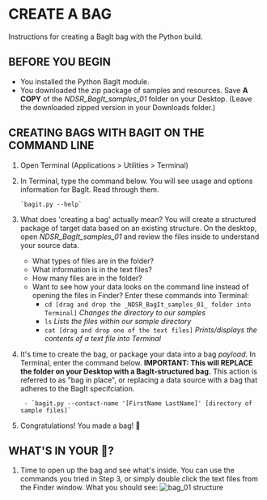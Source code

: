 # CREATE A BAG

Instructions for creating a BagIt bag with the Python build.

## BEFORE YOU BEGIN

- You installed the Python BagIt module.
- You downloaded the zip package of samples and resources. Save **A COPY** of the _NDSR_BagIt_samples_01_ folder on your Desktop. (Leave the downloaded zipped version in your Downloads folder.)

## CREATING BAGS WITH BAGIT ON THE COMMAND LINE

1. Open Terminal (Applications > Utilities > Terminal)
2. In Terminal, type the command below. You will see usage and options information for BagIt. Read through them.

       `bagit.py --help`


3. What does 'creating a bag' actually mean? You will create a structured package of target data based on an existing structure. On the desktop, open _NDSR_BagIt_samples_01_ and review the files inside to understand your source data.
    - What types of files are in the folder?
    - What information is in the text files?
    - How many files are in the folder?
    - Want to see how your data looks on the command line instead of opening the files in Finder? Enter these commands into Terminal:
        - `cd [drag and drop the _NDSR_BagIt_samples_01_ folder into Terminal]` _Changes the directory to our samples_
        - `ls` _Lists the files within our sample directory_
        - `cat [drag and drop one of the text files]` _Prints/displays the contents of a text file into Terminal_

4. It's time to create the bag, or package your data into a bag _payload_. In Terminal, enter the command below. **IMPORTANT: This will REPLACE the folder on your Desktop with a BagIt-structured bag.** This action is referred to as "bag in place", or replacing a data source with a bag that adheres to the BagIt specifciation.  

        - `bagit.py --contact-name '[FirstName LastName]' [directory of sample files]`

5. Congratulations! You made a bag! :tada:

## WHAT'S IN YOUR :pouch:?

1. Time to open up the bag and see what's inside. You can use the commands you tried in Step 3, or simply double click the text files from the Finder window. What you should see:
![bag_01 structure](https://github.com/kgrons/ndsr-2016-bagit/blob/master/bag_01_structure.png "Bag_01 Structure")


